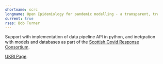 ```yaml
---
shortname: scrc
longname: Open Epidemiology for pandemic modelling - a transparent, traceable, reusable, open source pipeline for reproducible science
current: true
rses: Bob Turner
---
```


Support with implementation of data pipeline API in python, and inetgration with models and databases as part of the [Scottish Covid Response Consortium](https://scottishcovidresponse.github.io/). 

[UKRI Page](https://gtr.ukri.org/projects?ref=ST%2FV006126%2F1).